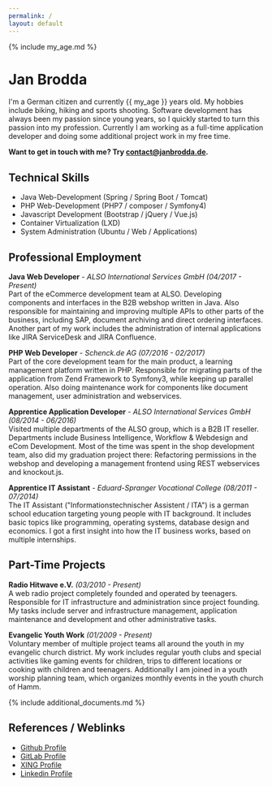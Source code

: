 ```yaml
---
permalink: /
layout: default
---
```


{% include my_age.md %}
# Jan Brodda
I'm a German citizen and currently {{ my_age }} years old. My hobbies include biking, hiking and sports shooting.
Software development has always been my passion since young years, so I quickly started to turn this passion into my profession.
Currently I am working as a full-time application developer and doing some additional project work in my free time.

**Want to get in touch with me? Try [contact@janbrodda.de](mailto:contact@janbrodda.de).**

## Technical Skills
- Java Web-Development (Spring / Spring Boot / Tomcat)
- PHP Web-Development (PHP7 / composer / Symfony4)
- Javascript Development (Bootstrap / jQuery / Vue.js)
- Container Virtualization (LXD)
- System Administration (Ubuntu / Web / Applications)

## Professional Employment

**Java Web Developer** - _ALSO International Services GmbH (04/2017 - Present)_<br>
Part of the eCommerce development team at ALSO. Developing components and interfaces in the B2B webshop written in Java.
Also responsible for maintaining and improving multiple APIs to other parts of the business, including SAP, document archiving and direct
ordering interfaces. Another part of my work includes the administration of internal applications like JIRA ServiceDesk and JIRA Confluence.

**PHP Web Developer** - _Schenck.de AG (07/2016 - 02/2017)_<br>
Part of the core development team for the main product, a learning management platform written in PHP. Responsible for migrating
parts of the application from Zend Framework to Symfony3, while keeping up parallel operation. Also doing maintenance work for components
like document management, user administration and webservices.

**Apprentice Application Developer** - _ALSO International Services GmbH (08/2014 - 06/2016)_<br>
Visited multiple departments of the ALSO group, which is a B2B IT reseller. Departments include Business Intelligence,
Workflow & Webdesign and eCom Development. Most of the time was spent in the shop development team, also did my graduation project there:
Refactoring permissions in the webshop and developing a management frontend using REST webservices and knockout.js.

**Apprentice IT Assistant** - _Eduard-Spranger Vocational College (08/2011 - 07/2014)_<br>
The IT Assistant ("Informationstechnischer Assistent / ITA") is a german school education targeting young people
with IT background. It includes basic topics like programming, operating systems, database design and economics.
I got a first insight into how the IT business works, based on multiple internships.

## Part-Time Projects

**Radio Hitwave e.V.** _(03/2010 - Present)_<br>
A web radio project completely founded and operated by teenagers. Responsible for IT infrastructure 
and administration since project founding. My tasks include server and infrastructure management,
application maintenance and development and other administrative tasks.

**Evangelic Youth Work** _(01/2009 - Present)_<br>
Voluntary member of multiple project teams all around the youth in my evangelic church district.
My work includes regular youth clubs and special activities like gaming events for children, trips to different locations
or cooking with children and teenagers. Additionally I am joined in a youth worship planning team, which
organizes monthly events in the youth church of Hamm.

{% include additional_documents.md %}

## References / Weblinks
- [Github Profile](https://github.com/janxb)
- [GitLab Profile](https://gitlab.com/janxb)
- [XING Profile](https://www.xing.com/profile/Jan_Brodda)
- [Linkedin Profile](https://www.linkedin.com/in/janbrodda)
